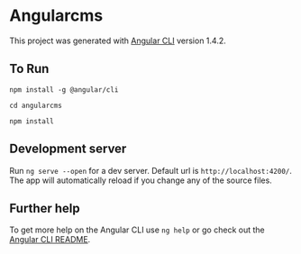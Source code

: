 # Angularcms

This project was generated with [Angular CLI](https://github.com/angular/angular-cli) version 1.4.2.

## To Run

`npm install -g @angular/cli`

`cd angularcms`

`npm install`

## Development server

Run `ng serve --open` for a dev server. Default url is `http://localhost:4200/`. The app will automatically reload if you change any of the source files.

## Further help

To get more help on the Angular CLI use `ng help` or go check out the [Angular CLI README](https://github.com/angular/angular-cli/blob/master/README.md).
